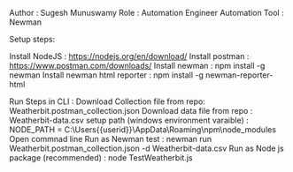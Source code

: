 Author : Sugesh Munuswamy
Role : Automation Engineer 
Automation Tool : Newman 

Setup steps: 

Install NodeJS : https://nodejs.org/en/download/
Install postman : https://www.postman.com/downloads/
Install newman   : npm install -g newman
Install newman html reporter : npm install -g newman-reporter-html

Run Steps in CLI :
Download Collection file from repo: Weatherbit.postman_collection.json
Download data file from repo : Weatherbit-data.csv
setup path (windows environment varaible) : NODE_PATH = C:\Users\{{userid}}\AppData\Roaming\npm\node_modules
Open commnad line 
Run as Newman test : newman run Weatherbit.postman_collection.json -d Weatherbit-data.csv
Run as Node js package (recommended) : node TestWeatherbit.js

